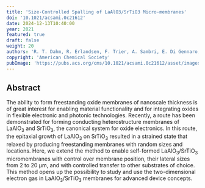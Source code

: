 ```yaml
---
title: 'Size-Controlled Spalling of LaAlO3/SrTiO3 Micro-membranes'
doi: '10.1021/acsami.0c21612'
date: 2024-12-13T10:40:00
year: 2021
featured: true
draft: false
weight: 20
authors: 'R. T. Dahm, R. Erlandsen, F. Trier, A. Sambri, E. Di Gennaro, A. Guarino, L. Stampfer, D. V Christensen, F. Miletto Granozio, T. S. Jespersen'
copyright: 'American Chemical Society'
pubImage: 'https://pubs.acs.org/cms/10.1021/acsami.0c21612/asset/images/medium/am0c21612_0005.gif'
---
```


## Abstract
The ability to form freestanding oxide membranes of nanoscale thickness is of great interest for enabling material functionality and for integrating oxides in flexible electronic and photonic technologies. Recently, a route has been demonstrated for forming conducting heterostructure membranes of LaAlO<sub>3</sub> and SrTiO<sub>3</sub>, the canonical system for oxide electronics. In this route, the epitaxial growth of LaAlO<sub>3</sub> on SrTiO<sub>3</sub> resulted in a strained state that relaxed by producing freestanding membranes with random sizes and locations. Here, we extend the method to enable self-formed LaAlO<sub>3</sub>/SrTiO<sub>3</sub> micromembranes with control over membrane position, their lateral sizes from 2 to 20 μm, and with controlled transfer to other substrates of choice. This method opens up the possibility to study and use the two-dimensional electron gas in LaAlO<sub>3</sub>/SrTiO<sub>3</sub> membranes for advanced device concepts.